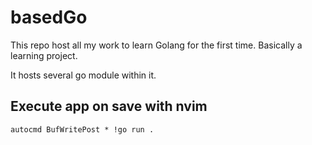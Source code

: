 # basedGo

This repo host all my work to learn Golang for the first time. Basically a learning project.


It hosts several go module within it.

## Execute app on save with nvim

```shell
autocmd BufWritePost * !go run .
```
